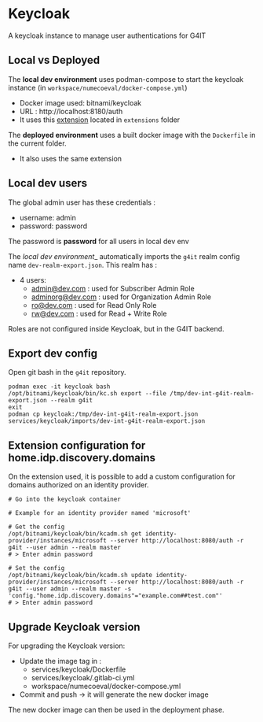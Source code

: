 # Keycloak

A keycloak instance to manage user authentications for G4IT

## Local vs Deployed

The __local dev environment__ uses podman-compose to start the keycloak instance (in `workspace/numecoeval/docker-compose.yml`)
- Docker image used: bitnami/keycloak
- URL : http://localhost:8180/auth
- It uses this [extension](https://github.com/sventorben/keycloak-home-idp-discovery) located in `extensions` folder

The __deployed environment__ uses a built docker image with the `Dockerfile` in the current folder.
- It also uses the same extension

## Local dev users

The global admin user has these credentials :
- username: admin
- password: password

The password is __password__ for all users in local dev env

The _local dev environment__ automatically imports the `g4it` realm config name `dev-realm-export.json`. This realm has :
- 4 users:
  - admin@dev.com    : used for Subscriber Admin Role
  - adminorg@dev.com : used for Organization Admin Role
  - ro@dev.com       : used for Read Only Role
  - rw@dev.com       : used for Read + Write Role

Roles are not configured inside Keycloak, but in the G4IT backend.

## Export dev config

Open git bash in the `g4it` repository.

```shell
podman exec -it keycloak bash
/opt/bitnami/keycloak/bin/kc.sh export --file /tmp/dev-int-g4it-realm-export.json --realm g4it
exit
podman cp keycloak:/tmp/dev-int-g4it-realm-export.json services/keycloak/imports/dev-int-g4it-realm-export.json
```

## Extension configuration for home.idp.discovery.domains

On the extension used, it is possible to add a custom configuration for domains authorized on an identity provider.

```shell
# Go into the keycloak container

# Example for an identity provider named 'microsoft'

# Get the config
/opt/bitnami/keycloak/bin/kcadm.sh get identity-provider/instances/microsoft --server http://localhost:8080/auth -r g4it --user admin --realm master
# > Enter admin password

# Set the config
/opt/bitnami/keycloak/bin/kcadm.sh update identity-provider/instances/microsoft --server http://localhost:8080/auth -r g4it --user admin --realm master -s 'config."home.idp.discovery.domains"="example.com##test.com"'
# > Enter admin password
```

## Upgrade Keycloak version

For upgrading the Keycloak version: 
- Update the image tag in :
  - services/keycloak/Dockerfile
  - services/keycloak/.gitlab-ci.yml
  - workspace/numecoeval/docker-compose.yml
- Commit and push -> it will generate the new docker image

The new docker image can then be used in the deployment phase.
